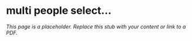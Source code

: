 #    multi people select…

_This page is a placeholder. Replace this stub with your content or link to a PDF._
